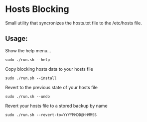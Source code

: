 # Hosts Blocking

Small utility that syncronizes the hosts.txt file to the /etc/hosts file.

## Usage:

Show the help menu...
  
    sudo ./run.sh --help

Copy blocking hosts data to your hosts file
  
    sudo ./run.sh --install

Revert to the previous state of your hosts file
  
    sudo ./run.sh --undo

Revert your hosts file to a stored backup by name
  
    sudo ./run.sh --revert-to=YYYYMMDD@HHMMSS

